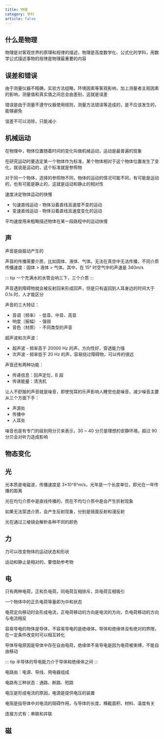 ```yaml
---
title: 物理
category: 学科
article: false
---
```


## 什么是物理

物理是对客观世界的原理和规律的描述，物理是高度数学化、公式化的学科，用数学公式描述事物的规律是物理最重要的内容

## 误差和错误

由于测量仪器不精确，实验方法组略，环境因素等客观影响，加上测量者主观因素的影响，测量值和真实值之间总会由差别，这就是误差

错误是由于测量不遵守仪器使用规则，测量方法错误等造成的，是不应该发生的，能够避免

误差不可以消除，只能减小

## 机械运动

在物理中，物体位置随着时间的变化叫做机械运动，运动是最普遍的现象

在研究运动时要选定某一个物体作为标准，某个物体相对于这个物体位置发生了变化，就说是运动的，这个标准就是参照物

对于同一个物体，选择的参照物不同，物体的运动的情况可能不同，有可能是运动的，也有可能是静止的，这就是运动和静止的相对性

速度决定物体运动的快慢

+ 匀速直线运动 - 物体沿着直线且速度不变的运动
+ 变速直线运动 - 物体沿着直线且速度变化的运动

平均速度用来粗略描述物体在某一段路程中的运动快慢

## 声

声音是由振动产生的

声音的传播需要介质，比如固体、液体、气体。无法在真空中无法传播，不同介质传播速度：固体 > 液体 > 气体。其中，在 15° 时空气中的声速是 340m/s

::: tip
一个充满水的水管会响三下，三个介质
:::

声音遇到障碍物就会被反射回来形成回声，但是只有返回到人耳身边的时间大于 0.1s 时，人才能区分

声音的三大特征：

+ 音调（频率） - 低音、中音、高音
+ 响度（振幅） - 强弱
+ 音色（材质） - 不同类型的声音

超声波和次声波：

+ 超声波 - 频率高于 20000 Hz 的声，方向性好，穿透能力强
+ 次声波 - 频率低于 20 Hz 的声，容易绕过障碍物，可以传的很远

声音还有两种功能：

+ 传递信息：回声定位，B 超
+ 传递能量：清洗机

让人不舒服的声音就是噪音，即使悦耳的乐声影响人睡觉也是噪音，减少噪音主要从三个方面下手：

+ 声源处
+ 传播中
+ 人耳处

噪音也是有专门的级别用分贝来表示，30 ~ 40 分贝是理想的安静环境，超过 90 分贝会对听力造成影响

## 物态变化

## 光

光本质是电磁波，传播速度是 3*10^8^m/s，光年是一个长度单位，即光在一年传播的距离

光在均匀介质中是直线传播的，而在不均匀介质中是会产生折射现象

如果无法穿透介质，会产生反射现象，分别是镜面反射和漫反射

光在通过三棱镜会解析各种不同的颜色

## 力

力可以改变物体的运动状态和形状

运动和静止是相对的，要借助参考物

## 电

只有两种电荷，正和负电荷。同电荷互相排斥，异电荷互相吸引

一个物体中的正负电荷等量即为中和状态

电荷定向移动时会形成电流，正电荷移动的方向是电流的方向，负电荷移动的方向与电流相反

容易导电的物体是导体，不容易导电的是绝缘体。导体和绝缘体没有绝对的界限，在一定条件改变时可以相互转化

导体导电原因是导体中存在自由电荷，绝缘体不易导电是因为电荷被束缚，不能自由移动

::: tip
半导体的导电能力介于导体和绝缘体之间
:::

电路由：电源、导线、用电器组成

电路有三种状态：通路、断路、短路

电压是形成电流的原因，电源是提供电压的装置

电阻是指导体中对电流的阻碍作用，与导体的长度、横截面积、材料、温度有关

连接方式有：串联和并联

## 磁
